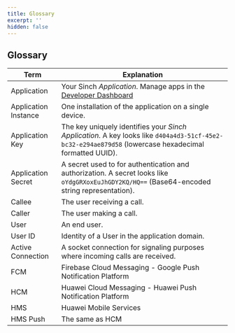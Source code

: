 ```yaml
---
title: Glossary
excerpt: ''
hidden: false
---
```


## Glossary

| Term                 | Explanation                                                                                                                                                            |
| -------------------- | ---------------------------------------------------------------------------------------------------------------------------------------------------------------------- |
| Application          | Your Sinch _Application_. Manage apps in the [Developer Dashboard](https://portal.sinch.com/#/apps) |
| Application Instance | One installation of the application on a single device. |
| Application Key      | The key uniquely identifies your _Sinch Application_. A key looks like `d404a4d3-51cf-45e2-bc32-e294ae879d58` (lowercase hexadecimal formatted UUID). |
| Application Secret   | A secret used to for authentication and authorization. A secret looks like `oYdgGRXoxEuJhGDY2KQ/HQ==` (Base64-encoded string representation). |
| Callee               | The user receiving a call. |
| Caller               | The user making a call. |
| User                 | An end user. |
| User ID              | Identity of a User in the application domain. |
| Active Connection    | A socket connection for signaling purposes where incoming calls are received. |
| FCM|Firebase Cloud Messaging - Google Push Notification Platform|
| HCM|Huawei Cloud Messaging - Huawei Push Notification Platform|
| HMS|Huawei Mobile Services|
| HMS Push|The same as HCM|
